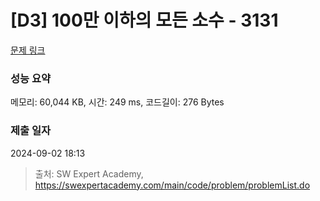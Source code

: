 # [D3] 100만 이하의 모든 소수 - 3131 

[문제 링크](https://swexpertacademy.com/main/code/problem/problemDetail.do?contestProbId=AV_6mRsasV8DFAWS) 

### 성능 요약

메모리: 60,044 KB, 시간: 249 ms, 코드길이: 276 Bytes

### 제출 일자

2024-09-02 18:13



> 출처: SW Expert Academy, https://swexpertacademy.com/main/code/problem/problemList.do